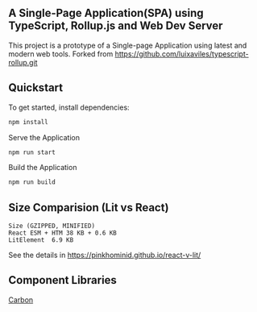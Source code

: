 ## A Single-Page Application(SPA) using TypeScript, Rollup.js and Web Dev Server

This project is a prototype of a Single-page Application using latest and modern web tools.
Forked from  https://github.com/luixaviles/typescript-rollup.git

## Quickstart

To get started, install dependencies:

```bash
npm install
```

Serve the Application

```bash
npm run start
```

Build the Application

```bash
npm run build
```

## Size Comparision (Lit vs React)

```
Size (GZIPPED, MINIFIED)
React ESM + HTM	38 KB + 0.6 KB
LitElement	6.9 KB
```
See the details in https://pinkhominid.github.io/react-v-lit/



## Component Libraries

[Carbon](https://web-components.carbondesignsystem.com/)
